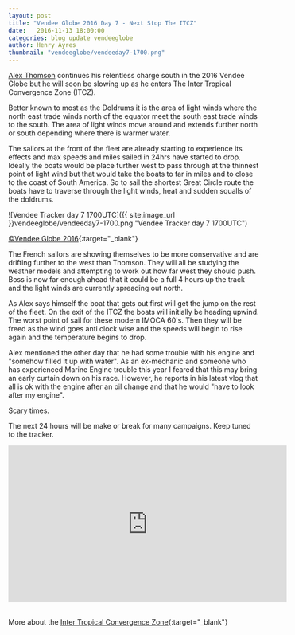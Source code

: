 ```yaml
--- 
layout: post
title: "Vendee Globe 2016 Day 7 - Next Stop The ITCZ"
date:   2016-11-13 18:00:00
categories: blog update vendeeglobe
author: Henry Ayres
thumbnail: "vendeeglobe/vendeeday7-1700.png"
--- 
```


[Alex Thomson](http://www.alexthomsonracing.com/) continues his relentless charge south in the 2016 Vendee Globe
but he will soon be slowing up as he enters The Inter Tropical Convergence Zone (ITCZ).

Better known to most as the Doldrums it is the area of light winds where the north east trade winds north of the equator meet the south east trade winds to the south.
The area of light winds move around and extends further north or south depending where there is warmer water.

The sailors at the front of the fleet are already starting to experience its effects and max speeds and miles sailed in 24hrs have started to drop.
Ideally the boats would be place further west to pass through at the thinnest point of light wind but that would take the boats to far in miles and 
to close to the coast of South America.  So to sail the shortest Great Circle route the boats have to traverse through the light winds, 
heat and sudden squalls of the doldrums.  

![Vendee Tracker day 7 1700UTC]({{ site.image_url }}vendeeglobe/vendeeday7-1700.png "Vendee Tracker day 7 1700UTC")

[&copy;Vendee Globe 2016](http://tracking2016.vendeeglobe.org/hp5ip0/){:target="_blank"}


The French sailors are showing themselves to be more conservative and are drifting further to the west than Thomson. 
They will all be studying the weather models and attempting to work out how far west they should push.
Boss is now far enough ahead that it could be a full 4 hours up the track and the light winds are currently spreading out north.

As Alex says himself the boat that gets out first will get the jump on the rest of the fleet.
On the exit of the ITCZ the boats will initially be heading upwind.  The worst point of sail for these modern IMOCA 60's. 
Then they will be freed as the wind goes anti clock wise and the speeds will begin to rise again and the temperature begins to drop.

Alex mentioned the other day that he had some trouble with his engine and "somehow filled it up with water".  As an ex-mechanic and someone who 
has experienced Marine Engine trouble this year I feared that this may bring an early curtain down on his race.
However, he reports in his latest vlog that all is ok with the engine after an oil change and that he would "have to look after my engine". 

Scary times.

The next 24 hours will be make or break for many campaigns.  Keep tuned to the tracker.

<iframe width="560" height="315" src="https://www.youtube.com/embed/4EVNKG26Sl8" frameborder="0" allowfullscreen></iframe>
&nbsp;  




More about the [Inter Tropical Convergence Zone](https://en.wikipedia.org/wiki/Intertropical_Convergence_Zone){:target="_blank"}
